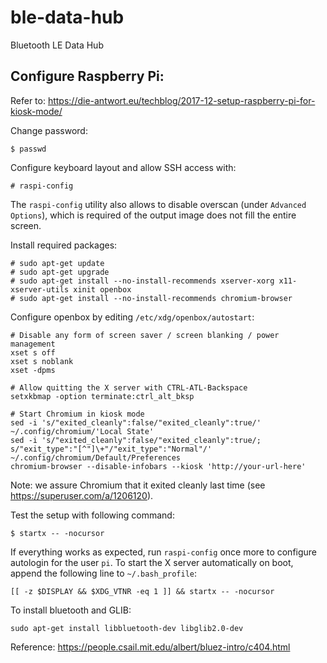 # ble-data-hub
Bluetooth LE Data Hub

## Configure Raspberry Pi:

Refer to: https://die-antwort.eu/techblog/2017-12-setup-raspberry-pi-for-kiosk-mode/

Change password:

    $ passwd

Configure keyboard layout and allow SSH access with:

    # raspi-config

The `raspi-config` utility also allows to disable overscan (under `Advanced Options`), which is required of the output image does not fill the entire screen.

Install required packages:

    # sudo apt-get update
    # sudo apt-get upgrade
    # sudo apt-get install --no-install-recommends xserver-xorg x11-xserver-utils xinit openbox
    # sudo apt-get install --no-install-recommends chromium-browser

Configure openbox by editing `/etc/xdg/openbox/autostart`:

    # Disable any form of screen saver / screen blanking / power management
    xset s off
    xset s noblank
    xset -dpms

    # Allow quitting the X server with CTRL-ATL-Backspace
    setxkbmap -option terminate:ctrl_alt_bksp

    # Start Chromium in kiosk mode
    sed -i 's/"exited_cleanly":false/"exited_cleanly":true/' ~/.config/chromium/'Local State'
    sed -i 's/"exited_cleanly":false/"exited_cleanly":true/; s/"exit_type":"[^"]\+"/"exit_type":"Normal"/' ~/.config/chromium/Default/Preferences
    chromium-browser --disable-infobars --kiosk 'http://your-url-here'

Note: we assure Chromium that it exited cleanly last time (see https://superuser.com/a/1206120).

Test the setup with following command:

    $ startx -- -nocursor

If everything works as expected, run `raspi-config` once more to configure autologin for the user `pi`.
To start the X server automatically on boot, append the following line to `~/.bash_profile`:

    [[ -z $DISPLAY && $XDG_VTNR -eq 1 ]] && startx -- -nocursor

To install bluetooth and GLIB:

    sudo apt-get install libbluetooth-dev libglib2.0-dev

Reference: https://people.csail.mit.edu/albert/bluez-intro/c404.html
